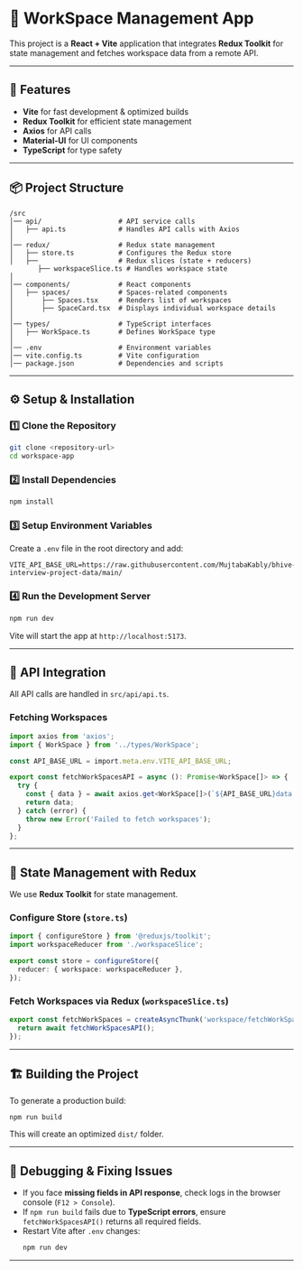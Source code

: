 # 🚀 WorkSpace Management App

This project is a **React + Vite** application that integrates **Redux Toolkit** for state management and fetches workspace data from a remote API.

---
## 📌 Features
- **Vite** for fast development & optimized builds
- **Redux Toolkit** for efficient state management
- **Axios** for API calls
- **Material-UI** for UI components
- **TypeScript** for type safety

---
## 📦 Project Structure
```
/src
│── api/                   # API service calls
│   ├── api.ts             # Handles API calls with Axios
│
│── redux/                 # Redux state management
│   ├── store.ts           # Configures the Redux store
│   ├──                    # Redux slices (state + reducers)
       ├── workspaceSlice.ts # Handles workspace state
│
│── components/            # React components
│   ├── spaces/            # Spaces-related components
│       ├── Spaces.tsx     # Renders list of workspaces
│       ├── SpaceCard.tsx  # Displays individual workspace details
│
│── types/                 # TypeScript interfaces
│   ├── WorkSpace.ts       # Defines WorkSpace type
│
│── .env                   # Environment variables
│── vite.config.ts         # Vite configuration
│── package.json           # Dependencies and scripts
```

---
## ⚙️ Setup & Installation

### 1️⃣ **Clone the Repository**
```sh
git clone <repository-url>
cd workspace-app
```

### 2️⃣ **Install Dependencies**
```sh
npm install
```

### 3️⃣ **Setup Environment Variables**
Create a `.env` file in the root directory and add:
```env
VITE_API_BASE_URL=https://raw.githubusercontent.com/MujtabaKably/bhive-interview-project-data/main/
```

### 4️⃣ **Run the Development Server**
```sh
npm run dev
```
Vite will start the app at `http://localhost:5173`.

---
## 🔗 API Integration
All API calls are handled in `src/api/api.ts`.

### **Fetching Workspaces**
```typescript
import axios from 'axios';
import { WorkSpace } from '../types/WorkSpace';

const API_BASE_URL = import.meta.env.VITE_API_BASE_URL;

export const fetchWorkSpacesAPI = async (): Promise<WorkSpace[]> => {
  try {
    const { data } = await axios.get<WorkSpace[]>(`${API_BASE_URL}data.json`);
    return data;
  } catch (error) {
    throw new Error('Failed to fetch workspaces');
  }
};
```

---
## 🏪 State Management with Redux
We use **Redux Toolkit** for state management.

### **Configure Store** (`store.ts`)
```typescript
import { configureStore } from '@reduxjs/toolkit';
import workspaceReducer from './workspaceSlice';

export const store = configureStore({
  reducer: { workspace: workspaceReducer },
});
```

### **Fetch Workspaces via Redux** (`workspaceSlice.ts`)
```typescript
export const fetchWorkSpaces = createAsyncThunk('workspace/fetchWorkSpaces', async () => {
  return await fetchWorkSpacesAPI();
});
```

---
## 🏗️ Building the Project
To generate a production build:
```sh
npm run build
```
This will create an optimized `dist/` folder.

---
## 🐞 Debugging & Fixing Issues
- If you face **missing fields in API response**, check logs in the browser console (`F12 > Console`).
- If `npm run build` fails due to **TypeScript errors**, ensure `fetchWorkSpacesAPI()` returns all required fields.
- Restart Vite after `.env` changes:
  ```sh
  npm run dev
  ```

---


